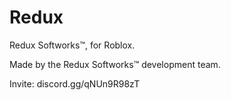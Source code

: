 # Redux
Redux Softworks™️, for Roblox.

Made by the Redux Softworks™️ development team.

Invite: discord.gg/qNUn9R98zT
